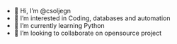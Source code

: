 - 👋 Hi, I’m @csoljegn
- 👀 I’m interested in Coding, databases and automation
- 🌱 I’m currently learning Python
- 💞️ I’m looking to collaborate on opensource project
<!-- - 📫 How to reach me ... -->

<!---
csoljegn/csoljegn is a ✨ special ✨ repository because its `README.md` (this file) appears on your GitHub profile.
You can click the Preview link to take a look at your changes.
--->
